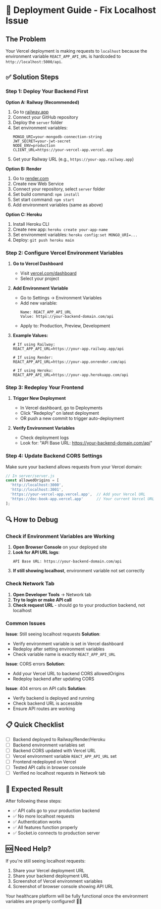 # 🚀 Deployment Guide - Fix Localhost Issue

## The Problem
Your Vercel deployment is making requests to `localhost` because the environment variable `REACT_APP_API_URL` is hardcoded to `http://localhost:5000/api`.

## ✅ Solution Steps

### Step 1: Deploy Your Backend First

**Option A: Railway (Recommended)**
1. Go to [railway.app](https://railway.app)
2. Connect your GitHub repository
3. Deploy the `server` folder
4. Set environment variables:
   ```
   MONGO_URI=your-mongodb-connection-string
   JWT_SECRET=your-jwt-secret
   NODE_ENV=production
   CLIENT_URL=https://your-vercel-app.vercel.app
   ```
5. Get your Railway URL (e.g., `https://your-app.railway.app`)

**Option B: Render**
1. Go to [render.com](https://render.com)
2. Create new Web Service
3. Connect your repository, select `server` folder
4. Set build command: `npm install`
5. Set start command: `npm start`
6. Add environment variables (same as above)

**Option C: Heroku**
1. Install Heroku CLI
2. Create new app: `heroku create your-app-name`
3. Set environment variables: `heroku config:set MONGO_URI=...`
4. Deploy: `git push heroku main`

### Step 2: Configure Vercel Environment Variables

1. **Go to Vercel Dashboard**
   - Visit [vercel.com/dashboard](https://vercel.com/dashboard)
   - Select your project

2. **Add Environment Variable**
   - Go to Settings → Environment Variables
   - Add new variable:
     ```
     Name: REACT_APP_API_URL
     Value: https://your-backend-domain.com/api
     ```
   - Apply to: Production, Preview, Development

3. **Example Values:**
   ```
   # If using Railway:
   REACT_APP_API_URL=https://your-app.railway.app/api
   
   # If using Render:
   REACT_APP_API_URL=https://your-app.onrender.com/api
   
   # If using Heroku:
   REACT_APP_API_URL=https://your-app.herokuapp.com/api
   ```

### Step 3: Redeploy Your Frontend

1. **Trigger New Deployment**
   - In Vercel dashboard, go to Deployments
   - Click "Redeploy" on latest deployment
   - OR push a new commit to trigger auto-deployment

2. **Verify Environment Variables**
   - Check deployment logs
   - Look for: "API Base URL: https://your-backend-domain.com/api"

### Step 4: Update Backend CORS Settings

Make sure your backend allows requests from your Vercel domain:

```javascript
// In server/server.js
const allowedOrigins = [
  'http://localhost:3000',
  'http://localhost:3001', 
  'https://your-vercel-app.vercel.app',  // Add your Vercel URL
  'https://doc-book-app.vercel.app'      // Your current Vercel URL
];
```

## 🔍 How to Debug

### Check if Environment Variables are Working

1. **Open Browser Console** on your deployed site
2. **Look for API URL logs**:
   ```
   API Base URL: https://your-backend-domain.com/api
   ```
3. **If still showing localhost**, environment variable not set correctly

### Check Network Tab

1. **Open Developer Tools** → Network tab
2. **Try to login or make API call**
3. **Check request URL** - should go to your production backend, not localhost

### Common Issues

**Issue**: Still seeing localhost requests
**Solution**: 
- Verify environment variable is set in Vercel dashboard
- Redeploy after setting environment variables
- Check variable name is exactly `REACT_APP_API_URL`

**Issue**: CORS errors
**Solution**:
- Add your Vercel URL to backend CORS allowedOrigins
- Redeploy backend after updating CORS

**Issue**: 404 errors on API calls
**Solution**:
- Verify backend is deployed and running
- Check backend URL is accessible
- Ensure API routes are working

## 📋 Quick Checklist

- [ ] Backend deployed to Railway/Render/Heroku
- [ ] Backend environment variables set
- [ ] Backend CORS updated with Vercel URL
- [ ] Vercel environment variable `REACT_APP_API_URL` set
- [ ] Frontend redeployed on Vercel
- [ ] Tested API calls in browser console
- [ ] Verified no localhost requests in Network tab

## 🎯 Expected Result

After following these steps:
- ✅ API calls go to your production backend
- ✅ No more localhost requests
- ✅ Authentication works
- ✅ All features function properly
- ✅ Socket.io connects to production server

## 🆘 Need Help?

If you're still seeing localhost requests:
1. Share your Vercel deployment URL
2. Share your backend deployment URL  
3. Screenshot of Vercel environment variables
4. Screenshot of browser console showing API URL

Your healthcare platform will be fully functional once the environment variables are properly configured! 🏥✨
